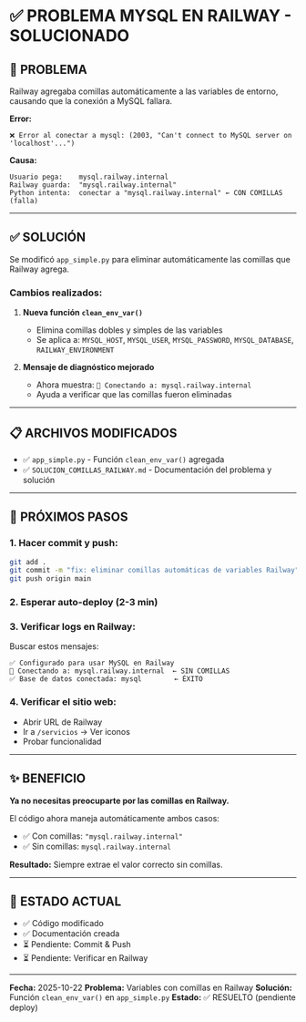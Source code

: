 # ✅ PROBLEMA MYSQL EN RAILWAY - SOLUCIONADO

## 🎯 PROBLEMA

Railway agregaba comillas automáticamente a las variables de entorno, causando que la conexión a MySQL fallara.

**Error:**
```
❌ Error al conectar a mysql: (2003, "Can't connect to MySQL server on 'localhost'...")
```

**Causa:**
```
Usuario pega:    mysql.railway.internal
Railway guarda:  "mysql.railway.internal"
Python intenta:  conectar a "mysql.railway.internal" ← CON COMILLAS (falla)
```

---

## ✅ SOLUCIÓN

Se modificó `app_simple.py` para eliminar automáticamente las comillas que Railway agrega.

### Cambios realizados:

1. **Nueva función `clean_env_var()`**
   - Elimina comillas dobles y simples de las variables
   - Se aplica a: `MYSQL_HOST`, `MYSQL_USER`, `MYSQL_PASSWORD`, `MYSQL_DATABASE`, `RAILWAY_ENVIRONMENT`

2. **Mensaje de diagnóstico mejorado**
   - Ahora muestra: `🔌 Conectando a: mysql.railway.internal`
   - Ayuda a verificar que las comillas fueron eliminadas

---

## 📋 ARCHIVOS MODIFICADOS

- ✅ `app_simple.py` - Función `clean_env_var()` agregada
- ✅ `SOLUCION_COMILLAS_RAILWAY.md` - Documentación del problema y solución

---

## 🚀 PRÓXIMOS PASOS

### 1. Hacer commit y push:
```bash
git add .
git commit -m "fix: eliminar comillas automáticas de variables Railway"
git push origin main
```

### 2. Esperar auto-deploy (2-3 min)

### 3. Verificar logs en Railway:
Buscar estos mensajes:
```
✅ Configurado para usar MySQL en Railway
🔌 Conectando a: mysql.railway.internal  ← SIN COMILLAS
✅ Base de datos conectada: mysql        ← ÉXITO
```

### 4. Verificar el sitio web:
- Abrir URL de Railway
- Ir a `/servicios` → Ver iconos
- Probar funcionalidad

---

## ✨ BENEFICIO

**Ya no necesitas preocuparte por las comillas en Railway.**

El código ahora maneja automáticamente ambos casos:
- ✅ Con comillas: `"mysql.railway.internal"`
- ✅ Sin comillas: `mysql.railway.internal`

**Resultado:** Siempre extrae el valor correcto sin comillas.

---

## 📌 ESTADO ACTUAL

- ✅ Código modificado
- ✅ Documentación creada
- ⏳ Pendiente: Commit & Push
- ⏳ Pendiente: Verificar en Railway

---

**Fecha:** 2025-10-22
**Problema:** Variables con comillas en Railway
**Solución:** Función `clean_env_var()` en `app_simple.py`
**Estado:** ✅ RESUELTO (pendiente deploy)














